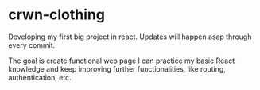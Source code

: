 # crwn-clothing

Developing my first big project in react. Updates will happen asap through every commit. 

The goal is create functional web page I can practice my basic React knowledge and keep improving further functionalities, like routing, authentication, etc. 
